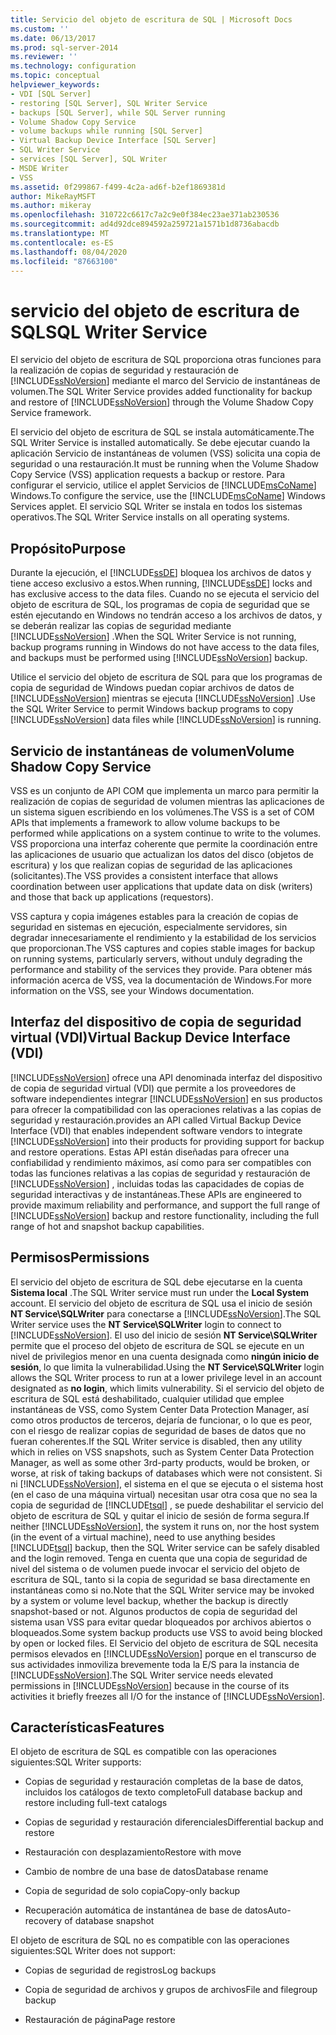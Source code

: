 ```yaml
---
title: Servicio del objeto de escritura de SQL | Microsoft Docs
ms.custom: ''
ms.date: 06/13/2017
ms.prod: sql-server-2014
ms.reviewer: ''
ms.technology: configuration
ms.topic: conceptual
helpviewer_keywords:
- VDI [SQL Server]
- restoring [SQL Server], SQL Writer Service
- backups [SQL Server], while SQL Server running
- Volume Shadow Copy Service
- volume backups while running [SQL Server]
- Virtual Backup Device Interface [SQL Server]
- SQL Writer Service
- services [SQL Server], SQL Writer
- MSDE Writer
- VSS
ms.assetid: 0f299867-f499-4c2a-ad6f-b2ef1869381d
author: MikeRayMSFT
ms.author: mikeray
ms.openlocfilehash: 310722c6617c7a2c9e0f384ec23ae371ab230536
ms.sourcegitcommit: ad4d92dce894592a259721a1571b1d8736abacdb
ms.translationtype: MT
ms.contentlocale: es-ES
ms.lasthandoff: 08/04/2020
ms.locfileid: "87663100"
---
```

# <a name="sql-writer-service"></a><span data-ttu-id="c7973-102">servicio del objeto de escritura de SQL</span><span class="sxs-lookup"><span data-stu-id="c7973-102">SQL Writer Service</span></span>
  <span data-ttu-id="c7973-103">El servicio del objeto de escritura de SQL proporciona otras funciones para la realización de copias de seguridad y restauración de [!INCLUDE[ssNoVersion](../../includes/ssnoversion-md.md)] mediante el marco del Servicio de instantáneas de volumen.</span><span class="sxs-lookup"><span data-stu-id="c7973-103">The SQL Writer Service provides added functionality for backup and restore of [!INCLUDE[ssNoVersion](../../includes/ssnoversion-md.md)] through the Volume Shadow Copy Service framework.</span></span>  
  
 <span data-ttu-id="c7973-104">El servicio del objeto de escritura de SQL se instala automáticamente.</span><span class="sxs-lookup"><span data-stu-id="c7973-104">The SQL Writer Service is installed automatically.</span></span> <span data-ttu-id="c7973-105">Se debe ejecutar cuando la aplicación Servicio de instantáneas de volumen (VSS) solicita una copia de seguridad o una restauración.</span><span class="sxs-lookup"><span data-stu-id="c7973-105">It must be running when the Volume Shadow Copy Service (VSS) application requests a backup or restore.</span></span> <span data-ttu-id="c7973-106">Para configurar el servicio, utilice el applet Servicios de [!INCLUDE[msCoName](../../includes/msconame-md.md)] Windows.</span><span class="sxs-lookup"><span data-stu-id="c7973-106">To configure the service, use the [!INCLUDE[msCoName](../../includes/msconame-md.md)] Windows Services applet.</span></span> <span data-ttu-id="c7973-107">El servicio SQL Writer se instala en todos los sistemas operativos.</span><span class="sxs-lookup"><span data-stu-id="c7973-107">The SQL Writer Service installs on all operating systems.</span></span>  
  
## <a name="purpose"></a><span data-ttu-id="c7973-108">Propósito</span><span class="sxs-lookup"><span data-stu-id="c7973-108">Purpose</span></span>  
 <span data-ttu-id="c7973-109">Durante la ejecución, el [!INCLUDE[ssDE](../../includes/ssde-md.md)] bloquea los archivos de datos y tiene acceso exclusivo a estos.</span><span class="sxs-lookup"><span data-stu-id="c7973-109">When running, [!INCLUDE[ssDE](../../includes/ssde-md.md)] locks and has exclusive access to the data files.</span></span> <span data-ttu-id="c7973-110">Cuando no se ejecuta el servicio del objeto de escritura de SQL, los programas de copia de seguridad que se estén ejecutando en Windows no tendrán acceso a los archivos de datos, y se deberán realizar las copias de seguridad mediante [!INCLUDE[ssNoVersion](../../includes/ssnoversion-md.md)] .</span><span class="sxs-lookup"><span data-stu-id="c7973-110">When the SQL Writer Service is not running, backup programs running in Windows do not have access to the data files, and backups must be performed using [!INCLUDE[ssNoVersion](../../includes/ssnoversion-md.md)] backup.</span></span>  
  
 <span data-ttu-id="c7973-111">Utilice el servicio del objeto de escritura de SQL para que los programas de copia de seguridad de Windows puedan copiar archivos de datos de [!INCLUDE[ssNoVersion](../../includes/ssnoversion-md.md)] mientras se ejecuta [!INCLUDE[ssNoVersion](../../includes/ssnoversion-md.md)] .</span><span class="sxs-lookup"><span data-stu-id="c7973-111">Use the SQL Writer Service to permit Windows backup programs to copy [!INCLUDE[ssNoVersion](../../includes/ssnoversion-md.md)] data files while [!INCLUDE[ssNoVersion](../../includes/ssnoversion-md.md)] is running.</span></span>  
  
## <a name="volume-shadow-copy-service"></a><span data-ttu-id="c7973-112">Servicio de instantáneas de volumen</span><span class="sxs-lookup"><span data-stu-id="c7973-112">Volume Shadow Copy Service</span></span>  
 <span data-ttu-id="c7973-113">VSS es un conjunto de API COM que implementa un marco para permitir la realización de copias de seguridad de volumen mientras las aplicaciones de un sistema siguen escribiendo en los volúmenes.</span><span class="sxs-lookup"><span data-stu-id="c7973-113">The VSS is a set of COM APIs that implements a framework to allow volume backups to be performed while applications on a system continue to write to the volumes.</span></span> <span data-ttu-id="c7973-114">VSS proporciona una interfaz coherente que permite la coordinación entre las aplicaciones de usuario que actualizan los datos del disco (objetos de escritura) y los que realizan copias de seguridad de las aplicaciones (solicitantes).</span><span class="sxs-lookup"><span data-stu-id="c7973-114">The VSS provides a consistent interface that allows coordination between user applications that update data on disk (writers) and those that back up applications (requestors).</span></span>  
  
 <span data-ttu-id="c7973-115">VSS captura y copia imágenes estables para la creación de copias de seguridad en sistemas en ejecución, especialmente servidores, sin degradar innecesariamente el rendimiento y la estabilidad de los servicios que proporcionan.</span><span class="sxs-lookup"><span data-stu-id="c7973-115">The VSS captures and copies stable images for backup on running systems, particularly servers, without unduly degrading the performance and stability of the services they provide.</span></span> <span data-ttu-id="c7973-116">Para obtener más información acerca de VSS, vea la documentación de Windows.</span><span class="sxs-lookup"><span data-stu-id="c7973-116">For more information on the VSS, see your Windows documentation.</span></span>  
  
## <a name="virtual-backup-device-interface-vdi"></a><span data-ttu-id="c7973-117">Interfaz del dispositivo de copia de seguridad virtual (VDI)</span><span class="sxs-lookup"><span data-stu-id="c7973-117">Virtual Backup Device Interface (VDI)</span></span>  
 [!INCLUDE[ssNoVersion](../../includes/ssnoversion-md.md)] <span data-ttu-id="c7973-118">ofrece una API denominada interfaz del dispositivo de copia de seguridad virtual (VDI) que permite a los proveedores de software independientes integrar [!INCLUDE[ssNoVersion](../../includes/ssnoversion-md.md)] en sus productos para ofrecer la compatibilidad con las operaciones relativas a las copias de seguridad y restauración.</span><span class="sxs-lookup"><span data-stu-id="c7973-118">provides an API called Virtual Backup Device Interface (VDI) that enables independent software vendors to integrate [!INCLUDE[ssNoVersion](../../includes/ssnoversion-md.md)] into their products for providing support for backup and restore operations.</span></span> <span data-ttu-id="c7973-119">Estas API están diseñadas para ofrecer una confiabilidad y rendimiento máximos, así como para ser compatibles con todas las funciones relativas a las copias de seguridad y restauración de [!INCLUDE[ssNoVersion](../../includes/ssnoversion-md.md)] , incluidas todas las capacidades de copias de seguridad interactivas y de instantáneas.</span><span class="sxs-lookup"><span data-stu-id="c7973-119">These APIs are engineered to provide maximum reliability and performance, and support the full range of [!INCLUDE[ssNoVersion](../../includes/ssnoversion-md.md)] backup and restore functionality, including the full range of hot and snapshot backup capabilities.</span></span>  
  
## <a name="permissions"></a><span data-ttu-id="c7973-120">Permisos</span><span class="sxs-lookup"><span data-stu-id="c7973-120">Permissions</span></span>  
 <span data-ttu-id="c7973-121">El servicio del objeto de escritura de SQL debe ejecutarse en la cuenta **Sistema local** .</span><span class="sxs-lookup"><span data-stu-id="c7973-121">The SQL Writer service must run under the **Local System** account.</span></span> <span data-ttu-id="c7973-122">El servicio del objeto de escritura de SQL usa el inicio de sesión **NT Service\SQLWriter** para conectarse a [!INCLUDE[ssNoVersion](../../includes/ssnoversion-md.md)].</span><span class="sxs-lookup"><span data-stu-id="c7973-122">The SQL Writer service uses the **NT Service\SQLWriter** login to connect to [!INCLUDE[ssNoVersion](../../includes/ssnoversion-md.md)].</span></span> <span data-ttu-id="c7973-123">El uso del inicio de sesión **NT Service\SQLWriter** permite que el proceso del objeto de escritura de SQL se ejecute en un nivel de privilegios menor en una cuenta designada como **ningún inicio de sesión**, lo que limita la vulnerabilidad.</span><span class="sxs-lookup"><span data-stu-id="c7973-123">Using the **NT Service\SQLWriter** login allows the SQL Writer process to run at a lower privilege level in an account designated as **no login**, which limits vulnerability.</span></span> <span data-ttu-id="c7973-124">Si el servicio del objeto de escritura de SQL está deshabilitado, cualquier utilidad que emplee instantáneas de VSS, como System Center Data Protection Manager, así como otros productos de terceros, dejaría de funcionar, o lo que es peor, con el riesgo de realizar copias de seguridad de bases de datos que no fueran coherentes.</span><span class="sxs-lookup"><span data-stu-id="c7973-124">If the SQL Writer service is disabled, then any utility which in relies on VSS snapshots, such as System Center Data Protection Manager, as well as some other 3rd-party products, would be broken, or worse, at risk of taking backups of databases which were not consistent.</span></span> <span data-ttu-id="c7973-125">Si ni [!INCLUDE[ssNoVersion](../../includes/ssnoversion-md.md)], el sistema en el que se ejecuta o el sistema host (en el caso de una máquina virtual) necesitan usar otra cosa que no sea la copia de seguridad de [!INCLUDE[tsql](../../includes/tsql-md.md)] , se puede deshabilitar el servicio del objeto de escritura de SQL y quitar el inicio de sesión de forma segura.</span><span class="sxs-lookup"><span data-stu-id="c7973-125">If neither [!INCLUDE[ssNoVersion](../../includes/ssnoversion-md.md)], the system it runs on, nor the host system (in the event of a virtual machine), need to use anything besides [!INCLUDE[tsql](../../includes/tsql-md.md)] backup, then the SQL Writer service can be safely disabled and the login removed.</span></span>  <span data-ttu-id="c7973-126">Tenga en cuenta que una copia de seguridad de nivel del sistema o de volumen puede invocar el servicio del objeto de escritura de SQL, tanto si la copia de seguridad se basa directamente en instantáneas como si no.</span><span class="sxs-lookup"><span data-stu-id="c7973-126">Note that the SQL Writer service may be invoked by a system or volume level backup, whether the backup is directly snapshot-based or not.</span></span> <span data-ttu-id="c7973-127">Algunos productos de copia de seguridad del sistema usan VSS para evitar quedar bloqueados por archivos abiertos o bloqueados.</span><span class="sxs-lookup"><span data-stu-id="c7973-127">Some system backup products use VSS to avoid being blocked by open or locked files.</span></span> <span data-ttu-id="c7973-128">El Servicio del objeto de escritura de SQL necesita permisos elevados en [!INCLUDE[ssNoVersion](../../includes/ssnoversion-md.md)] porque en el transcurso de sus actividades inmoviliza brevemente toda la E/S para la instancia de [!INCLUDE[ssNoVersion](../../includes/ssnoversion-md.md)].</span><span class="sxs-lookup"><span data-stu-id="c7973-128">The SQL Writer service needs elevated permissions in [!INCLUDE[ssNoVersion](../../includes/ssnoversion-md.md)] because in the course of its activities it briefly freezes all I/O for the instance of [!INCLUDE[ssNoVersion](../../includes/ssnoversion-md.md)].</span></span>  
  
## <a name="features"></a><span data-ttu-id="c7973-129">Características</span><span class="sxs-lookup"><span data-stu-id="c7973-129">Features</span></span>  
 <span data-ttu-id="c7973-130">El objeto de escritura de SQL es compatible con las operaciones siguientes:</span><span class="sxs-lookup"><span data-stu-id="c7973-130">SQL Writer supports:</span></span>  
  
-   <span data-ttu-id="c7973-131">Copias de seguridad y restauración completas de la base de datos, incluidos los catálogos de texto completo</span><span class="sxs-lookup"><span data-stu-id="c7973-131">Full database backup and restore including full-text catalogs</span></span>  
  
-   <span data-ttu-id="c7973-132">Copias de seguridad y restauración diferenciales</span><span class="sxs-lookup"><span data-stu-id="c7973-132">Differential backup and restore</span></span>  
  
-   <span data-ttu-id="c7973-133">Restauración con desplazamiento</span><span class="sxs-lookup"><span data-stu-id="c7973-133">Restore with move</span></span>  
  
-   <span data-ttu-id="c7973-134">Cambio de nombre de una base de datos</span><span class="sxs-lookup"><span data-stu-id="c7973-134">Database rename</span></span>  
  
-   <span data-ttu-id="c7973-135">Copia de seguridad de solo copia</span><span class="sxs-lookup"><span data-stu-id="c7973-135">Copy-only backup</span></span>  
  
-   <span data-ttu-id="c7973-136">Recuperación automática de instantánea de base de datos</span><span class="sxs-lookup"><span data-stu-id="c7973-136">Auto-recovery of database snapshot</span></span>  
  
 <span data-ttu-id="c7973-137">El objeto de escritura de SQL no es compatible con las operaciones siguientes:</span><span class="sxs-lookup"><span data-stu-id="c7973-137">SQL Writer does not support:</span></span>  
  
-   <span data-ttu-id="c7973-138">Copias de seguridad de registros</span><span class="sxs-lookup"><span data-stu-id="c7973-138">Log backups</span></span>  
  
-   <span data-ttu-id="c7973-139">Copia de seguridad de archivos y grupos de archivos</span><span class="sxs-lookup"><span data-stu-id="c7973-139">File and filegroup backup</span></span>  
  
-   <span data-ttu-id="c7973-140">Restauración de página</span><span class="sxs-lookup"><span data-stu-id="c7973-140">Page restore</span></span>  
  
  
